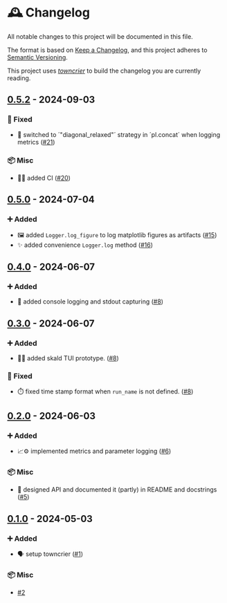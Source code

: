 # 🕰️ Changelog

All notable changes to this project will be documented in this file.

The format is based on [Keep a Changelog](https://keepachangelog.com/en/1.0.0/), and this project adheres to [Semantic Versioning](https://semver.org/spec/v2.0.0.html).

This project uses [*towncrier*](https://towncrier.readthedocs.io/) to build the changelog you are currently reading.

<!-- towncrier release notes start -->

## [0.5.2](https://github.com/laurenzbeck/skald/tree/0.5.2) - 2024-09-03


### 🐛 Fixed

- 🤷 switched to ´"diagonal_relaxed"´ strategy in ´pl.concat´ when logging metrics ([#21](https://github.com/laurenzbeck/skald/issues/21))

### 📦 Misc

- 🧑‍💻 added CI ([#20](https://github.com/laurenzbeck/skald/issues/20))


## [0.5.0](https://github.com/laurenzbeck/skald/tree/0.5.0) - 2024-07-04


### ➕ Added

- 🖼️ added `Logger.log_figure` to log matplotlib figures as artifacts ([#15](https://github.com/laurenzbeck/skald/issues/15))
- ✨ added convenience `Logger.log` method ([#16](https://github.com/laurenzbeck/skald/issues/16))


## [0.4.0](https://github.com/laurenzbeck/skald/tree/0.4.0) - 2024-06-07


### ➕ Added

- 📃 added console logging and stdout capturing ([#8](https://github.com/laurenzbeck/skald/issues/8))


## [0.3.0](https://github.com/laurenzbeck/skald/tree/0.3.0) - 2024-06-07


### ➕ Added

- 🧑‍💻 added skald TUI prototype. ([#8](https://github.com/laurenzbeck/skald/issues/8))

### 🐛 Fixed

- ⏱️ fixed time stamp format when `run_name` is not defined. ([#8](https://github.com/laurenzbeck/skald/issues/8))


## [0.2.0](https://github.com/laurenzbeck/skald/tree/0.2.0) - 2024-06-03


### ➕ Added

- 📈⚙️ implemented metrics and parameter logging ([#6](https://github.com/laurenzbeck/skald/issues/6))

### 📦 Misc

- 📮 designed API and documented it (partly) in README and docstrings ([#5](https://github.com/laurenzbeck/skald/issues/5))


## [0.1.0](https://github.com/laurenzbeck/skald/tree/0.1.0) - 2024-05-03


### ➕ Added

- 🗣️ setup towncrier ([#1](https://github.com/laurenzbeck/skald/issues/1))

### 📦 Misc

- [#2](https://github.com/laurenzbeck/skald/issues/2)
